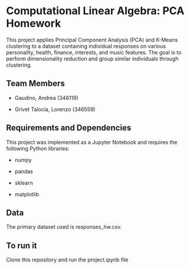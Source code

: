 # Computational Linear Algebra: PCA Homework
This project applies Principal Component Analysis (PCA) and K-Means clustering to a dataset containing individual responses on various personality, health, finance, interests, and music features. The goal is to perform dimensionality reduction and group similar individuals through clustering.

## Team Members

- Gaudino, Andrea (346119)

- Grivet Talocia, Lorenzo (346559)

## Requirements and Dependencies

This project was implemented as a Jupyter Notebook and requires the following Python libraries:

- numpy

- pandas

- sklearn

- matplotlib


## Data

The primary dataset used is responses_hw.csv.

## To run it

Clone this repository and run the project.ipynb file
